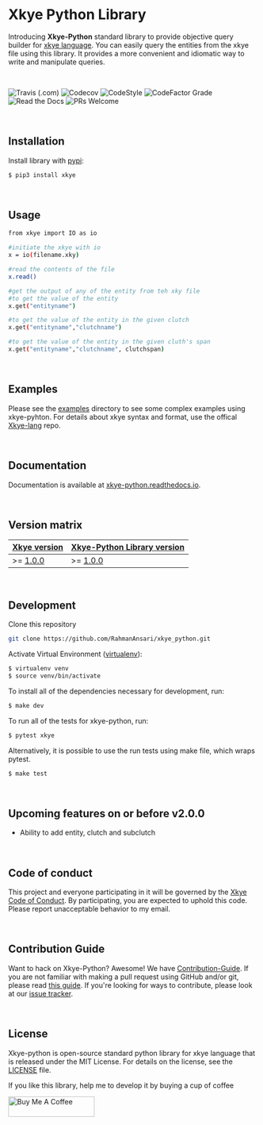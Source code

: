 # Xkye Python Library

Introducing **Xkye-Python** standard library to provide objective query builder for [xkye language](https://github.com/RahmanAnsari/xkye-lang). You can easily query the entities from the xkye file using this library. It provides a more convenient and idiomatic way to write and manipulate queries.

</br>

![Travis (.com)](https://img.shields.io/travis/com/RahmanAnsari/xkye_python?style=for-the-badge&labelColor=000000)
![Codecov](https://img.shields.io/codecov/c/github/RahmanAnsari/xkye_python?style=for-the-badge&labelColor=000000)
![CodeStyle](https://img.shields.io/badge/code%20style-black-black?style=for-the-badge&labelColor=000000)
![CodeFactor Grade](https://img.shields.io/codefactor/grade/github/RahmanAnsari/xkye_python?style=for-the-badge&labelColor=000000)
![Read the Docs](https://img.shields.io/readthedocs/xkye-python?style=for-the-badge&labelColor=000000)
![PRs Welcome](https://img.shields.io/badge/PRs-welcome-brightgreen.svg?style=for-the-badge&labelColor=000000)

</br>

## Installation

Install library with [pypi](https://pypi.org/):

```sh
$ pip3 install xkye
```

</br>

## Usage
```sh
from xkye import IO as io

#initiate the xkye with io
x = io(filename.xky)

#read the contents of the file
x.read()

#get the output of any of the entity from teh xky file
#to get the value of the entity
x.get("entityname")

#to get the value of the entity in the given clutch
x.get("entityname","clutchname")

#to get the value of the entity in the given cluth's span
x.get("entityname","clutchname", clutchspan)
```

</br>

## Examples
Please see the [examples](https://github.com/RahmanAnsari/xkye_python/tree/main/examples) directory to see some complex examples using xkye-pyhton. For details about xkye syntax and format, use the offical [Xkye-lang](https://github.com/RahmanAnsari/xkye-lang) repo.

</br>

## Documentation
Documentation is available at [xkye-python.readthedocs.io](https://xkye-python.readthedocs.io/en/latest/).

</br>

## Version matrix

| [Xkye version](https://github.com/RahmanAnsari/xkye-lang) | [Xkye-Python Library version](https://github.com/RahmanAnsari/xkye_python)    |
| --------------------- | --------------------------- |
| >= [1.0.0](https://github.com/RahmanAnsari/xkye-lang/releases/tag/v1.0.0)               | >= [1.0.0](https://github.com/RahmanAnsari/xkye_python/releases/tag/v1.0.0)                      |

</br>

## Development
Clone this repository
```sh
git clone https://github.com/RahmanAnsari/xkye_python.git
```

Activate Virtual Environment ([virtualenv](https://pypi.org/project/virtualenv/)):

```sh
$ virtualenv venv
$ source venv/bin/activate
```

To install all of the dependencies necessary for development, run:
```sh
$ make dev
```

To run all of the tests for xkye-python, run:

```sh
$ pytest xkye
```

Alternatively, it is possible to use the run tests using make file, which wraps pytest.
```sh
$ make test
```

</br>

## Upcoming features on or before v2.0.0
- Ability to add entity, clutch and subclutch

</br>

## Code of conduct
This project and everyone participating in it will be governed by the [Xkye Code of Conduct](https://github.com/RahmanAnsari/xkye_python/blob/main/CODE_OF_CONDUCT.md). By participating, you are expected to uphold this code. Please report unacceptable behavior to my email.

</br>

## Contribution Guide
Want to hack on Xkye-Python? Awesome! We have [Contribution-Guide](https://github.com/RahmanAnsari/xkye_python/blob/main/CONTRIBUTING.md). If you are not familiar with making a pull request using GitHub and/or git, please read [this guide](https://docs.github.com/en/github/collaborating-with-pull-requests/proposing-changes-to-your-work-with-pull-requests/about-pull-requests). If you're looking for ways to contribute, please look at our [issue tracker](https://github.com/RahmanAnsari/xkye_python/issues).

</br>

## License
Xkye-python is open-source standard python library for xkye language that is released under the MIT License. For details on the license, see the [LICENSE](https://github.com/RahmanAnsari/xkye_python/blob/main/LICENSE) file.

If you like this library, help me to develop it by buying a cup of coffee

<a href="https://www.buymeacoffee.com/rahmanansari" target="_blank"><img src="https://cdn.buymeacoffee.com/buttons/default-orange.png" align="center"  alt="Buy Me A Coffee" height="41" width="174"></a>

